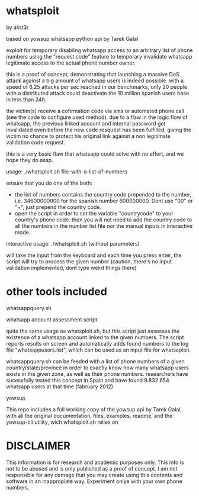 whatsploit
==========
by alist3r

based on yowsup whatsapp python api by Tarek Galal

exploit for temporary disabling whatsapp access to an arbitrary list of phone numbers using the "request code" feature to temporary invalidate whatsapp legitimate access to the actual phone number owner.

this is a proof of concept, demonstrating that launching a massive DoS attack against a big amount of whatsapp users is indeed possible. with a speed of 6,25 attacks per sec reached in our benchmarks, only 20 people with a distributed attack could deactivate the 10 million spanish users base in less than 24h.

the victim(s) receive a cofirmation code via sms or automated phone call (see the code to configure used method).
due to a flaw in the logic flow of whatsapp, the previous linked account and internal password get invalidated even before the new code resquest has been fulfilled, giving the victim no chance to protect his original link against a non legitimate validation code request. 

this is a very basic flaw that whatsapp could solve with no effort, and we hope they do asap.

usage:
./whatsploit.sh file-with-a-list-of-numbers

ensure that you do one of the both:

  * the list of numbers contains the country code prepended to the number, i.e. 34600000000 for the spanish number 600000000. Dont use "00" or "+", just prepend the country code.
  * open the script in order to set the variable "countrycode" to your country's phone code. then you will not need to add the country code to all the numbers in the number list file nor the manual inputs in interactive mode.

interactive usage:
./whatsploit.sh (without parameters)

will take the input from the keyboard and each time you press enter, the script will try to process the given number
(caution, there's no input validation implemented, dont type weird things there) 

other tools included
====================

whatsappquery.sh

whatsapp account assessment script

quite the same usage as whatsploit.sh, but this script just assesses the existence of a whatsapp account linked to the given numbers. The script reports results on screen and automatically adds found numbers to the log file "whatsappusers.list", which can be used as an input file for whatsaploit.

whatsappquery.sh can be feeded with a list of phone numbers of a given country/state/province in order to exactly know how many whatsapp users exists in the given zone, as well as their phone numbers. researchers have sucessfully tested this concept in Spain and have found 9.832.654 whatsapp users at that time (fabruary 2012)


yowsup

This repo includes a full working copy of the yowsup api by Tarek Galal, with all the original documentation, files, examples, readme, and the yowsup-cli utility, wich whatsploit.sh relies on

DISCLAIMER
==========
This information is for research and academic purposes only. This info is not to be abused and is only published as a proof of concept. I am not responsible for any damage that you may create using this contents and software in an inappropiate way. Experiment onlye with your own phone numbers.
